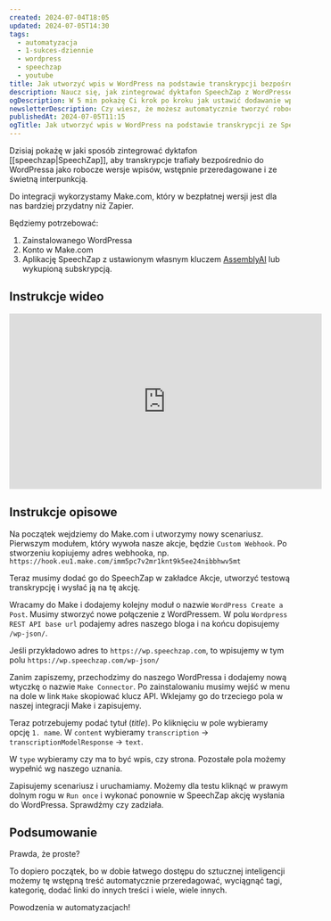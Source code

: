 ```yaml
---
created: 2024-07-04T18:05
updated: 2024-07-05T14:30
tags:
  - automatyzacja
  - 1-sukces-dziennie
  - wordpress
  - speechzap
  - youtube
title: Jak utworzyć wpis w WordPress na podstawie transkrypcji bezpośrednio z dyktafonu SpeechZap?
description: Naucz się, jak zintegrować dyktafon SpeechZap z WordPressem za pomocą Make.com, aby automatycznie tworzyć robocze wersje wpisów na blogu z transkrypcji. Praktyczny poradnik krok po kroku dla efektywnej automatyzacji.
ogDescription: W 5 min pokażę Ci krok po kroku jak ustawić dodawanie wpisów jednym kliknięciem.
newsletterDescription: Czy wiesz, że możesz automatycznie tworzyć robocze wersje wpisów na WordPressie bezpośrednio z transkrypcji nagrań z dyktafonu SpeechZap? W najnowszym artykule pokazuję, jak to zrobić krok po kroku przy użyciu Make.com. Idealne dla tych, którzy szukają sposobów na oszczędność czasu i zwiększenie produktywności.
publishedAt: 2024-07-05T11:15
ogTitle: Jak utworzyć wpis w WordPress na podstawie transkrypcji ze SpeechZap?
---
```

Dzisiaj pokażę w jaki sposób zintegrować dyktafon [[speechzap|SpeechZap]], aby transkrypcje trafiały bezpośrednio do WordPressa jako robocze wersje wpisów, wstępnie przeredagowane i ze świetną interpunkcją.

Do integracji wykorzystamy Make.com, który w bezpłatnej wersji jest dla nas bardziej przydatny niż Zapier.

Będziemy potrzebować:
1. Zainstalowanego WordPressa
2. Konto w Make.com
3. Aplikację SpeechZap z ustawionym własnym kluczem [AssemblyAI](https://assemblyai.com) lub wykupioną subskrypcją.

## Instrukcje wideo

<iframe width="560" height="315" src="https://www.youtube.com/embed/vghjdbtw-Qs?si=T7o95JSTA-Rd21CZ" title="YouTube video player" frameborder="0" allow="accelerometer; autoplay; clipboard-write; encrypted-media; gyroscope; picture-in-picture; web-share" referrerpolicy="strict-origin-when-cross-origin" allowfullscreen></iframe>

## Instrukcje opisowe

Na początek wejdziemy do Make.com i utworzymy nowy scenariusz. Pierwszym modułem, który wywoła nasze akcje, będzie `Custom Webhook`. Po stworzeniu kopiujemy adres webhooka, np. `https://hook.eu1.make.com/imm5pc7v2mr1knt9k5ee24nibbhwv5mt`

Teraz musimy dodać go do SpeechZap w zakładce Akcje, utworzyć testową transkrypcję i wysłać ją na tę akcję.

Wracamy do Make i dodajemy kolejny moduł o nazwie `WordPress Create a Post`. Musimy stworzyć nowe połączenie z WordPressem. W polu `Wordpress REST API base url` podajemy adres naszego bloga i na końcu dopisujemy `/wp-json/`.

Jeśli przykładowo adres to `https://wp.speechzap.com`, to wpisujemy w tym polu `https://wp.speechzap.com/wp-json/`

Zanim zapiszemy, przechodzimy do naszego WordPressa i dodajemy nową wtyczkę o nazwie `Make Connector`. Po zainstalowaniu musimy wejść w menu na dole w link `Make` skopiować klucz API. Wklejamy go do trzeciego pola w naszej integracji Make i zapisujemy.

Teraz potrzebujemy podać tytuł (*title*). Po kliknięciu w pole wybieramy opcję `1. name`. W `content` wybieramy `transcription` -> `transcriptionModelResponse` -> `text`.

W `type` wybieramy czy ma to być wpis, czy strona. Pozostałe pola możemy wypełnić wg naszego uznania.

Zapisujemy scenariusz i uruchamiamy. Możemy dla testu kliknąć w prawym dolnym rogu w `Run once` i wykonać ponownie w SpeechZap akcję wysłania do WordPressa. Sprawdźmy czy zadziała.

## Podsumowanie

Prawda, że proste?

To dopiero początek, bo w dobie łatwego dostępu do sztucznej inteligencji możemy tę wstępną treść automatycznie przeredagować, wyciągnąć tagi, kategorię, dodać linki do innych treści i wiele, wiele innych.

Powodzenia w automatyzacjach!